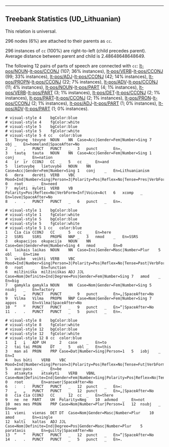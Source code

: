 

--------------------------------------------------------------------------------

## Treebank Statistics (UD_Lithuanian)

This relation is universal.

296 nodes (6%) are attached to their parents as `cc`.

296 instances of `cc` (100%) are right-to-left (child precedes parent).
Average distance between parent and child is 2.48648648648649.

The following 12 pairs of parts of speech are connected with `cc`: [lt-pos/NOUN]()-[lt-pos/CCONJ]() (107; 36% instances), [lt-pos/VERB]()-[lt-pos/CCONJ]() (99; 33% instances), [lt-pos/ADJ]()-[lt-pos/CCONJ]() (42; 14% instances), [lt-pos/PROPN]()-[lt-pos/CCONJ]() (22; 7% instances), [lt-pos/ADV]()-[lt-pos/CCONJ]() (11; 4% instances), [lt-pos/NOUN]()-[lt-pos/PART]() (4; 1% instances), [lt-pos/VERB]()-[lt-pos/PART]() (3; 1% instances), [lt-pos/DET]()-[lt-pos/CCONJ]() (2; 1% instances), [lt-pos/PART]()-[lt-pos/CCONJ]() (2; 1% instances), [lt-pos/PRON]()-[lt-pos/CCONJ]() (2; 1% instances), [lt-pos/ADJ]()-[lt-pos/PART]() (1; 0% instances), [lt-pos/ADV]()-[lt-pos/PART]() (1; 0% instances).


~~~ conllu
# visual-style 4	bgColor:blue
# visual-style 4	fgColor:white
# visual-style 5	bgColor:blue
# visual-style 5	fgColor:white
# visual-style 5 4 cc	color:blue
1	Tėvynę	tėvynė	NOUN	NN	Case=Acc|Gender=Fem|Number=Sing	7	obj	_	En=homeland|SpaceAfter=No
2	,	,	PUNCT	PUNCT	_	3	punct	_	En=,
3	tautą	tauta	NOUN	NN	Case=Acc|Gender=Fem|Number=Sing	1	conj	_	En=nation
4	ir	ir	CCONJ	CC	_	5	cc	_	En=and
5	lietuvybę	lietuvybė	NOUN	NN	Case=Acc|Gender=Fem|Number=Sing	1	conj	_	En=Lithuanianism
6	dera	derėti	VERB	VBC	Mood=Ind|Number=Sing|Person=3|Polarity=Pos|Reflex=No|Tense=Pres|VerbForm=Fin|Voice=Act	0	root	_	En=need
7	mylėti	mylėti	VERB	VB	Polarity=Pos|Reflex=No|VerbForm=Inf|Voice=Act	6	xcomp	_	En=love|SpaceAfter=No
8	.	.	PUNCT	PUNCT	_	6	punct	_	En=.

~~~


~~~ conllu
# visual-style 1	bgColor:blue
# visual-style 1	fgColor:white
# visual-style 5	bgColor:blue
# visual-style 5	fgColor:white
# visual-style 5 1 cc	color:blue
1	Čia	čia	CCONJ	CC	_	5	cc	_	En=here
2	SSRS	SSRS	PROPN	NNP	_	3	nmod	_	En=SSRS
3	okupacijos	okupacija	NOUN	NN	Case=Gen|Gender=Fem|Number=Sing	4	nmod	_	En=0
4	laikais	laikas	NOUN	NN	Case=Ins|Gender=Masc|Number=Plur	5	obl	_	En=time
5	veikė	veikti	VERB	VBC	Mood=Ind|Number=Sing|Person=3|Polarity=Pos|Reflex=No|Tense=Past|VerbForm=Fin|Voice=Act	0	root	_	En=function
6	milžiniška	milžiniškas	ADJ	JJL	Case=Nom|Definite=Ind|Degree=Pos|Gender=Fem|Number=Sing	7	amod	_	En=big
7	gamykla	gamykla	NOUN	NN	Case=Nom|Gender=Fem|Number=Sing	5	nsubj	_	En=factory
8	„	„	PUNCT	PUNCT	_	9	punct	_	En=„|SpaceAfter=No
9	Vilma	Vilma	PROPN	NNP	Case=Nom|Gender=Fem|Number=Sing	7	appos	_	En=Vilma|SpaceAfter=No
10	“	“	PUNCT	PUNCT	_	9	punct	_	En=“|SpaceAfter=No
11	.	.	PUNCT	PUNCT	_	5	punct	_	En=.

~~~


~~~ conllu
# visual-style 8	bgColor:blue
# visual-style 8	fgColor:white
# visual-style 12	bgColor:blue
# visual-style 12	fgColor:white
# visual-style 12 8 cc	color:blue
1	Į	į	ADP	UH	_	2	case	_	En=to
2	tai	tai	PRON	DT	_	5	obl	_	En=this
3	man	aš	PRON	PRP	Case=Dat|Number=Sing|Person=1	5	iobj	_	En=I
4	bus	būti	VERB	VBC	Mood=Ind|Number=Sing|Person=3|Polarity=Pos|Reflex=No|Tense=Fut|VerbForm=Fin|Voice=Act	5	aux:pass	_	En=be
5	atsakyta	atsakyti	VERB	VBNL	Case=Nom|Definite=Ind|Gender=Fem|Number=Sing|Polarity=Pos|Reflex=No|Tense=Past|VerbForm=Part|Voice=Pass	0	root	_	En=answer|SpaceAfter=No
6	:	:	PUNCT	PUNCT	_	12	punct	_	En=:
7	„	„	PUNCT	PUNCT	_	12	punct	_	En=„|SpaceAfter=No
8	čia	čia	CCONJ	CC	_	12	cc	_	En=there
9	ne	ne	PART	UH	Polarity=Neg	10	advmod	_	En=not
10	mes	mes	PRON	PRP	Case=Nom|Number=Plur|Person=1	12	nsubj	_	En=we
11	vieni	vienas	DET	DT	Case=Nom|Gender=Masc|Number=Plur	10	amod	_	En=single
12	kalti	kaltas	ADJ	JJL	Case=Nom|Definite=Ind|Degree=Pos|Gender=Masc|Number=Plur	5	parataxis	_	En=guilty|SpaceAfter=No
13	“	“	PUNCT	PUNCT	_	12	punct	_	En=“|SpaceAfter=No
14	.	.	PUNCT	PUNCT	_	5	punct	_	En=.

~~~


